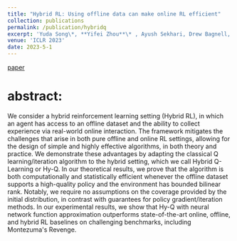 ```yaml
---
title: "Hybrid RL: Using offline data can make online RL efficient"
collection: publications
permalink: /publication/hybridq
excerpt: 'Yuda Song\*, **Yifei Zhou**\* , Ayush Sekhari, Drew Bagnell, Akshay Krishnamurthy, Wen Sun'
venue: 'ICLR 2023'
date: 2023-5-1
---
```

[paper](https://arxiv.org/abs/2210.06718)
# abstract:
We consider a hybrid reinforcement learning setting (Hybrid RL), in which an agent has access to an offline dataset and the ability to collect experience via real-world online interaction. The framework mitigates the challenges that arise in both pure offline and online RL settings, allowing for the design of simple and highly effective algorithms, in both theory and practice. We demonstrate these advantages by adapting the classical Q learning/iteration algorithm to the hybrid setting, which we call Hybrid Q-Learning or Hy-Q. In our theoretical results, we prove that the algorithm is both computationally and statistically efficient whenever the offline dataset supports a high-quality policy and the environment has bounded bilinear rank. Notably, we require no assumptions on the coverage provided by the initial distribution, in contrast with guarantees for policy gradient/iteration methods. In our experimental results, we show that Hy-Q with neural network function approximation outperforms state-of-the-art online, offline, and hybrid RL baselines on challenging benchmarks, including Montezuma's Revenge. 
